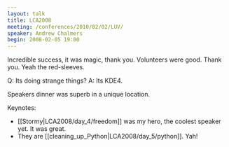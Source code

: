 ```yaml
---
layout: talk
title: LCA2008
meeting: /conferences/2010/02/02/LUV/
speaker: Andrew Chalmers
begin: 2008-02-05 19:00
---
```

Incredible success, it was magic, thank you. Volunteers were
good. Thank you. Yeah the red-sleeves.

Q: Its doing strange things?
A: Its KDE4.

Speakers dinner was superb in a unique location.

Keynotes:

* [[Stormy|LCA2008/day_4/freedom]] was my hero, the coolest speaker yet. It was great.
* They are [[cleaning_up_Python|LCA2008/day_5/python]]. Yah!
